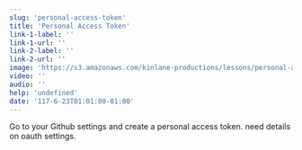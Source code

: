 ```yaml
---
slug: 'personal-access-token'
title: 'Personal Access Token'
link-1-label: ''
link-1-url: ''
link-2-label: ''
link-2-url: ''
image: 'https://s3.amazonaws.com/kinlane-productions/lessons/personal-access-token.png'
video: ''
audio: ''
help: 'undefined'
date: '117-6-23T01:01:00-01:00'
---
```

Go to your Github settings and create a personal access token. need details on oauth settings.

